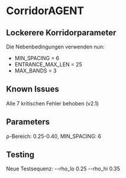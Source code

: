 # CorridorAGENT

## Lockerere Korridorparameter
Die Nebenbedingungen verwenden nun:
- MIN_SPACING = 6
- ENTRANCE_MAX_LEN = 25
- MAX_BANDS = 3

## Known Issues
Alle 7 kritischen Fehler behoben (v2.1)

## Parameters
ρ-Bereich: 0.25-0.40, MIN_SPACING: 6

## Testing
Neue Testsequenz: --rho_lo 0.25 --rho_hi 0.35
